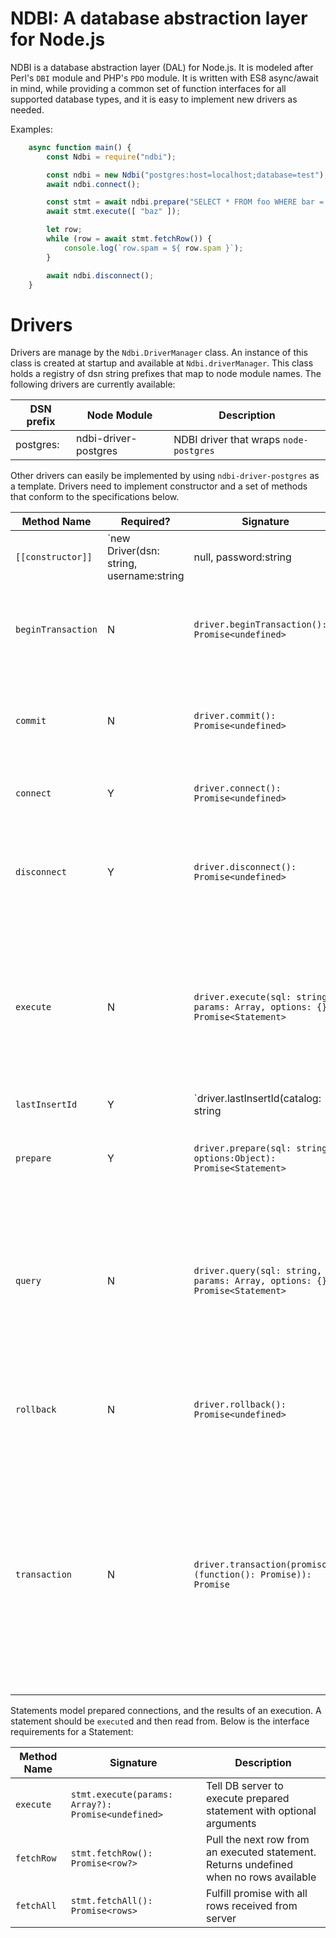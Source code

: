 # NDBI: A database abstraction layer for Node.js

NDBI is a database abstraction layer (DAL) for Node.js. It is modeled after
Perl's `DBI` module and PHP's `PDO` module. It is written with ES8 async/await
in mind, while providing a common set of function interfaces for all supported
database types, and it is easy to implement new drivers as needed.

Examples:

```javascript
    async function main() {
        const Ndbi = require("ndbi");

        const ndbi = new Ndbi("postgres:host=localhost;database=test");
        await ndbi.connect();

        const stmt = await ndbi.prepare("SELECT * FROM foo WHERE bar = $1");
        await stmt.execute([ "baz" ]);

        let row;
        while (row = await stmt.fetchRow()) {
            console.log(`row.spam = ${ row.spam }`);
        }

        await ndbi.disconnect();
    }
```

# Drivers

Drivers are manage by the `Ndbi.DriverManager` class. An instance of this class
is created at startup and available at `Ndbi.driverManager`. This class holds
a registry of dsn string prefixes that map to node module names. The following
drivers are currently available:

|DSN prefix|Node Module|Description|
|---|---|---|
|postgres:|ndbi-driver-postgres|NDBI driver that wraps `node-postgres`|

Other drivers can easily be implemented by using `ndbi-driver-postgres` as a
template. Drivers need to implement constructor and a set of methods that
conform to the specifications below.

|Method Name|Required?|Signature|Description|
|---|---|---|---|
|`[[constructor]]`|`new Driver(dsn: string, username:string|null, password:string|null, options:Object)`|Constructor|
|`beginTransaction`|N|`driver.beginTransaction(): Promise<undefined>`|Puts driver into transaction mode. If this method is omitted it is polyfilled with `execute`.|
|`commit`|N|`driver.commit(): Promise<undefined>`|Commits the current transaction. If method is omitted it is polyfilled with `execute`.|
|`connect`|Y|`driver.connect(): Promise<undefined>`|Connects to the database and updates driver instance state.|
|`disconnect`|Y|`driver.disconnect(): Promise<undefined>`|Disconnects from the database and updates driver instance state, reconnection should be allowed.|
|`execute`|N|`driver.execute(sql: string, params: Array, options: {}): Promise<Statement>`| Executes the sql and parameters and returns an object conforming to the Statement interface that is already resolved. If this method is omitted from the driver, then it is polyfilled using `query`.|
|`lastInsertId`|Y|`driver.lastInsertId(catalog: string|null, schema: string|null, table: string|null, field: string|null): Promise<number>`|Retrieves the last insert ID. Driver-dependant, may not be supported by all databases. Reject promise with error if not supported.|
|`prepare`|Y|`driver.prepare(sql: string, options:Object): Promise<Statement>`|Prepares the statement and returns an object that conforms to the Statement interface.|
|`query`|N|`driver.query(sql: string, params: Array, options: {}): Promise<Statement>`| Executes the sql and parameters and returns an object conforming to the Statement interface that is already resolved. If this method is omitted from the driver, then it polyfilled using `prepare`.|
|`rollback`|N|`driver.rollback(): Promise<undefined>`|Rollsback the current transaction. If method is omitted it is polyfilled via `execute`.|
|`transaction`|N|`driver.transaction(promisor: (function(): Promise)): Promise`|Accepts a callback. The callback should return a promise. Begin a transaction, run the callback, wait for it to resolve, and either commit or rollback depending the result of `promisor`. If this is omitted it is polyfilled via `beginTransaction` and `commit`/`rollback`|

Statements model prepared connections, and the results of an execution. A statement should be `execute`d and then read from. Below is the interface requirements for a Statement:

|Method Name|Signature|Description|
|---|---|---|
|`execute`|`stmt.execute(params: Array?): Promise<undefined>`|Tell DB server to execute prepared statement with optional arguments|
|`fetchRow`|`stmt.fetchRow(): Promise<row?>`|Pull the next row from an executed statement. Returns undefined when no rows available|
|`fetchAll`|`stmt.fetchAll(): Promise<rows>`|Fulfill promise with all rows received from server|

